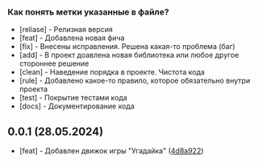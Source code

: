 ### Как понять метки указанные в файле?

- [reliase] - Релизная версия
- [feat] - Добавлена новая фича
- [fix] - Внесены исправления. Решена какая-то проблема (баг)
- [add] - В проект доавлена новая библиотека или любое другое стороннее решение
- [clean] - Наведение порядка в проекте. Чистота кода
- [rule] - Добавлено какое-то правило, которое обязательно внутри проекта
- [test] - Покрытие тестами кода
- [docs] - Документирование кода

## 0.0.1 (28.05.2024)

- [feat] - Добавлен движок игры "Угадайка" ([4d8a922](https://github.com/avdiyenkosa/Guessing-game/commit/4d8a92265212f46e599a8cde6e9d5830d9de232a))
